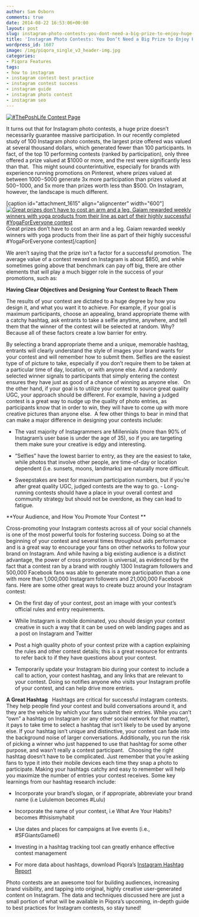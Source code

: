 ```yaml
---
author: Sam Osborn
comments: true
date: 2014-08-22 16:53:06+00:00
layout: post
slug: instagram-photo-contests-you-dont-need-a-big-prize-to-enjoy-huge-success
title: 'Instagram Photo Contests: You Don’t Need a Big Prize to Enjoy Huge Success'
wordpress_id: 1607
image: /img/piqora_single_v3_header-img.jpg
categories:
- Piqora Features
tags:
- how to instagram
- instagram contest best practice
- instagram contest success
- instagram guide
- instagram photo contest
- instagram seo
---
```




[![#ThePoshLife Contest Page](http://blog.piqora.com/wp-content/uploads/2014/08/ThePoshLife-Contest-Page.jpg)](http://blog.piqora.com/wp-content/uploads/2014/08/ThePoshLife-Contest-Page.jpg)

It turns out that for Instagram photo contests, a huge prize doesn’t necessarily guarantee massive participation. In our recently completed study of 100 Instagram photo contests, the largest prize offered was valued at several thousand dollars, which generated fewer than 100 participants. In fact, of the top 10 performing contests (ranked by participation), only three offered a prize valued at $1000 or more, and the rest were significantly less than that.  This might sound counterintuitive, especially for brands with experience running promotions on Pinterest, where prizes valued at between $1000-$5000 generate 3x more participation than prizes valued at $500-$1000, and 5x more than prizes worth less than $500. On Instagram, however, the landscape is much different.

[caption id="attachment_1615" align="aligncenter" width="600"][![Great prizes don’t have to cost an arm and a leg. Gaiam rewarded weekly winners with yoga products from their line as part of their highly successful #YogaForEveryone contest](http://blog.piqora.com/wp-content/uploads/2014/08/Gaiam-YogaForEveryone.jpg)](http://blog.piqora.com/wp-content/uploads/2014/08/Gaiam-YogaForEveryone.jpg) Great prizes don’t have to cost an arm and a leg. Gaiam rewarded weekly winners with yoga products from their line as part of their highly successful #YogaForEveryone contest[/caption]

We aren’t saying that the prize isn’t a factor for a successful promotion. The average value of a contest reward on Instagram is about $850, and while sometimes going above that benchmark can pay off big, there are other elements that will play a much bigger role in the success of your promotions, such as:

**Having Clear Objectives and Designing Your Contest to Reach Them**

The results of your contest are dictated to a huge degree by how you design it, and what you want it to achieve. For example, if your goal is maximum participants, choose an appealing, brand appropriate theme with a catchy hashtag, ask entrants to take a selfie anytime, anywhere, and tell them that the winner of the contest will be selected at random. Why? Because all of these factors create a low barrier for entry.

By selecting a brand appropriate theme and a unique, memorable hashtag, entrants will clearly understand the style of images your brand wants for your contest and will remember how to submit them. Selfies are the easiest type of of picture to take, especially if you don’t require them to be taken at a particular time of day, location, or with anyone else. And a randomly selected winner signals to participants that simply entering the contest ensures they have just as good of a chance of winning as anyone else.   On the other hand, if your goal is to utilize your contest to source great quality UGC, your approach should be different. For example, having a judged contest is a great way to nudge up the quality of photo entries, as participants know that in order to win, they will have to come up with more creative pictures than anyone else.  A few other things to bear in mind that can make a major difference in designing your contests include:

- The vast majority of Instagrammers are Millennials (more than 90% of Instagram’s user base is under the age of 35), so if you are targeting them make sure your creative is edgy and interesting.

- “Selfies” have the lowest barrier to entry, as they are the easiest to take, while photos that involve other people, are time-of-day or location dependent (i.e. sunsets, moons, landmarks) are naturally more difficult.

- Sweepstakes are best for maximum participation numbers, but if you’re after great quality UGC, judged contests are the way to go. - Long-running contests should have a place in your overall contest and community strategy but should not be overdone, as they can lead to fatigue.

**Your Audience, and How You Promote Your Contest **

Cross-promoting your Instagram contests across all of your social channels is one of the most powerful tools for fostering success. Doing so at the beginning of your contest and several times throughout aids performance and is a great way to encourage your fans on other networks to follow your brand on Instagram. And while having a big existing audience is a distinct advantage, the power of cross promotion is universal, as evidenced by the fact that a contest ran by a brand with roughly 1300 Instagram followers and 500,000 Facebook fans was able to generate more participation than a one with more than 1,000,000 Instagram followers and 21,000,000 Facebook fans. Here are some other great ways to create buzz around your Instagram contest:

- On the first day of your contest, post an image with your contest’s official rules and entry requirements.

- While Instagram is mobile dominated, you should design your contest creative in such a way that it can be used on web landing pages and as a post on Instagram and Twitter

- Post a high quality photo of your contest prize with a caption explaining the rules and other contest details; this is a great resource for entrants to refer back to if they have questions about your contest.

- Temporarily update your Instagram bio during your contest to include a call to action, your contest hashtag, and any links that are relevant to your contest. Doing so notifies anyone who visits your Instagram profile of your contest, and can help drive more entries.

**A Great Hashtag**   Hashtags are critical for successful instagram contests. They help people find your contest and build conversations around it, and they are the vehicle by which your fans submit their entries. While you can’t “own” a hashtag on Instagram (or any other social network for that matter), it pays to take time to select a hashtag that isn’t likely to be used by anyone else. If your hashtag isn’t unique and distinctive, your contest can fade into the background noise of larger conversations. Additionally, you run the risk of picking a winner who just happened to use that hashtag for some other purpose, and wasn’t really a contest participant.   Choosing the right hashtag doesn’t have to be complicated. Just remember that you’re asking fans to type it into their mobile devices each time they snap a photo to participate. Making your hashtags catchy and easy to remember will help you maximize the number of entries your contest receives. Some key learnings from our hashtag research include:

- Incorporate your brand’s slogan, or if appropriate, abbreviate your brand name (i.e Lululemon becomes #Lulu)

- Incorporate the name of your contest, i.e What Are Your Habits? becomes #thisismyhabit

- Use dates and places for campaigns at live events (i.e., #SFGiantsGame6)

- Investing in a hashtag tracking tool can greatly enhance effective contest management

- For more data about hashtags, download Piqora’s [Instagram Hashtag Report](http://go.piqora.com/instagram-hashtag-report.html)

Photo contests are an awesome tool for building audiences, increasing brand visibility, and tapping into original, highly creative user-generated content on Instagram. The data and techniques discussed here are just a small portion of what will be available in Piqora’s upcoming, in-depth guide to best practices for Instagram contests, so stay tuned!
